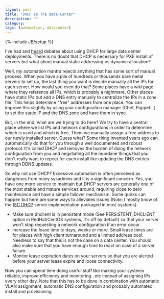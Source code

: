 ```yaml
---
layout: post
title: "DHCP In The Data Center"
description: ""
category: 
tags: [automation, datacenter]
---
```

{% include JB/setup %}

I've had and 
[heard](http://serverfault.com/questions/99280/dhcp-for-data-center) debates 
about using DHCP for large data center deployments. There is no doubt that DHCP 
is necessary for PXE install of servers but what about manual static addressing 
vs dynamic allocation?

Well, my automation mantra rejects anything that has some sort of manual 
process. When you have a pile of hundreds or thousands bare metal servers to set 
up, the last thing you want is decide manually all the IPs for each server. How 
would you even do that? Some places have a wiki page where they reference all 
IPs, which is probably a nightmare. Other places have static IPs but add a DNS 
entry manually to centralize the IPs in a zone file. This helps determine "free" 
addresses from one place. You can improve this slightly by using your 
configuration manager (Chef, Puppet...) to set the static IP and the DNS zone 
and have them in sync.

But, in the end, what are we trying to do here? We try to have a central place 
where we list IPs and network configurations in order to determine which is used 
and which is free. Them we manually assign a free address to our newly installed 
server. Guess what? Some thing invented years ago can automatically do that for 
you through a well documented and robust protocol. It's called DHCP and removes 
the burden of doing the network configuration from you and negotiating all the 
mundane things that you don't really want to repeat for each install like 
updating the DNS entries through DDNS updates.

So why not use DHCP? Excessive automation is often perceived as dangerous from 
many sysadmins and it is a significant concern. Yes, you have one more service 
to maintain but DHCP servers are generally one of the most stable and mature 
services around, requiring close to zero maintenance and have a simple failover 
mechanism. Some quirks can happen but here are some ways to alleviates issues 
(Note: I mostly know of the [ISC DHCP](http://www.isc.org/downloads/dhcp/) 
server implementation packaged in most systems):

* Make sure dhclient is in persistent mode (See PERSISTENT_DHCLIENT option in 
RedHat/CentOS systems, it's off by default) so that your server won't stop 
requesting a network configuration if an error occur
* Increase the lease time to days, weeks or more. Small lease times are for places 
with high client turnaround and a limited address pool. Needless to say that 
this is not the case on a data center. You should also make sure that you have 
enough time to react on case of a server failure.
* Monitor lease expiration dates on your servers so that you are alerted before 
your server lease expire and loose connectivity.

Now you can spend time doing useful stuff like making your systems reliable, 
improve efficiency and monitoring...etc instead of assigning IPs every other 
day. Note that this has to be done in combination with automatic VLAN 
assignment, automatic DNS configuration and probably automated install and 
provisioning.
